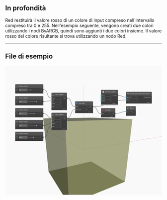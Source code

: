 ## In profondità
Red restituirà il valore rosso di un colore di input compreso nell'intervallo compreso tra 0 e 255. Nell'esempio seguente, vengono creati due colori utilizzando i nodi ByARGB, quindi sono aggiunti i due colori insieme. Il valore rosso del colore risultante si trova utilizzando un nodo Red.
___
## File di esempio

![Red](./DSCore.Color.Red_img.jpg)

